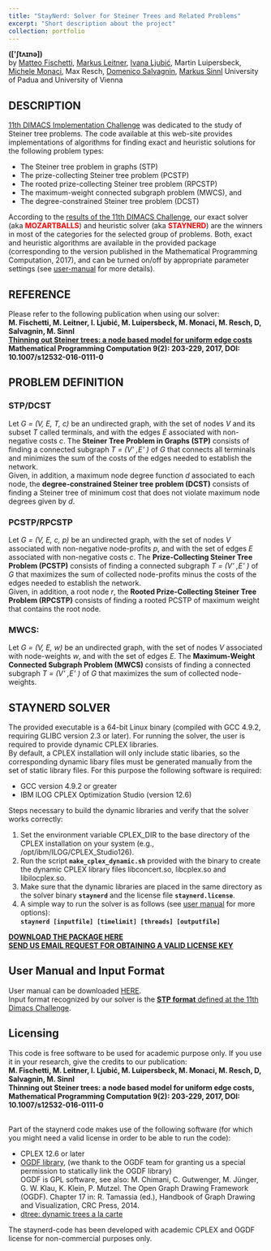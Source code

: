 ```yaml
---
title: "StayNerd: Solver for Steiner Trees and Related Problems"
excerpt: "Short description about the project"
collection: portfolio
---
```


<b> (['&#643;t&#652;&#618;n&#601;])</b>
<br> by <a href="http://www.dei.unipd.it/~fisch/"> Matteo Fischetti</a>, <a href="http://homepage.univie.ac.at/markus.leitner/">Markus Leitner</a>, <a href="http://www.essec.edu/en/staff/faculty/ivana-ljubic"> Ivana Ljubić</a>, Martin Luipersbeck, <a href="http://or.dei.unibo.it/staff/michele-monaci">Michele Monaci</a>, Max Resch, <a href="http://www.dei.unipd.it/~salvagni/">Domenico Salvagnin</a>, <a href="http://homepage.univie.ac.at/markus.sinnl/">Markus Sinnl</a> University of Padua and University of Vienna

## DESCRIPTION

<td> 
	<a href="http://dimacs11.zib.de/">11th DIMACS Implementation Challenge</a> was dedicated to the study of Steiner tree problems. The code available at this web-site provides implementations of algorithms for finding exact and heuristic solutions for the following problem types: 
	<ul>
		<li> The Steiner tree problem in graphs (STP)</li>
		<li> The prize-collecting Steiner tree problem (PCSTP)</li>
		<li> The rooted prize-collecting Steiner tree problem (RPCSTP)</li>
		<li> The maximum-weight connected subgraph problem (MWCS), and</li>
		<li> The degree-constrained Steiner tree problem (DCST)</li>
	</ul>
	According to the <a href="http://dimacs11.zib.de/contest/results/results.html"> results of the 11th DIMACS Challenge</a>, our exact solver (aka <b style="color:red">MOZARTBALLS</b>) and heuristic solver (aka <b style="color:red">STAYNERD</b>) are the winners in most of the categories for the selected group of problems. Both, exact and heuristic algorithms are available in the provided package (corresponding to the version published in the Mathematical Programming Computation, 2017), and can be turned on/off by appropriate parameter settings (see <a href="{{site.url}}/docs/stay-nerd/staynerd_user_manual.pdf">user-manual</a> for more details). 
</td>

## REFERENCE

<td>  
	Please refer to the following publication when using our solver: <br> <b>M. Fischetti, M. Leitner, I. Ljubić, M. Luipersbeck, M. Monaci, M. Resch, D, Salvagnin, M. Sinnl <br> <a href="https://link.springer.com/article/10.1007/s12532-016-0111-0">Thinning out Steiner trees: a node based model for uniform edge costs</a> <br> Mathematical Programming Computation 9(2): 203-229, 2017, DOI: 10.1007/s12532-016-0111-0</b>
</td>

## PROBLEM DEFINITION

### STP/DCST

<td> 
	Let <em>G = (V, E, T, c) </em> be an undirected graph, with the set of nodes <em>V</em> and its subset <em>T</em> called terminals, and with the edges <em>E</em> associated with non-negative costs <em>c</em>. The <b>  Steiner Tree Problem in Graphs (STP)</b> consists of finding a connected subgraph <em>T = (V' ,E' )</em> of <em>G</em> that  connects all terminals and minimizes the sum of the costs of the edges needed to establish the network. <br> Given, in addition, a maximum node degree function <em>d</em> associated to each node, the <b> degree-constrained Steiner tree problem (DCST)</b> consists of finding a Steiner tree of minimum cost that does not violate maximum node degrees given by <em>d</em>. 
</td>

### PCSTP/RPCSTP

<td> 
	Let <em>G = (V, E, c, p) </em> be an undirected graph, with the set of nodes <em>V</em> associated with non-negative node-profits <em>p</em>, and with the set of edges <em>E</em> associated with non-negative costs <em>c</em>. The <b>  Prize-Collecting Steiner Tree Problem (PCSTP)</b> consists of finding a connected subgraph <em>T = (V' ,E' )</em> of <em>G</em> that maximizes the sum of collected node-profits minus the costs of the edges needed to establish the network. <br> Given, in addition, a root node <em>r</em>, the <b>Rooted Prize-Collecting Steiner Tree Problem (RPCSTP)</b> consists of finding a rooted PCSTP of maximum weight that contains the root node. 
</td>

### MWCS:

<td> 
	Let <em>G = (V, E, w) </em> be an undirected graph, with the set of nodes <em>V</em> associated with node-weights <em>w</em>, and with the set of edges <em>E</em>. The <b>  Maximum-Weight Connected Subgraph Problem (MWCS) </b> consists of finding a connected subgraph <em>T = (V' ,E' )</em> of <em>G</em> that maximizes the sum of collected node-weights. <br>
</td>

## STAYNERD SOLVER

<td> 
The provided executable is a 64-bit Linux binary (compiled with GCC 4.9.2, requiring GLIBC version 2.3 or later). For running the solver, the user is required to provide dynamic CPLEX libraries. <br> By default, a CPLEX installation will only include static libaries, so the corresponding dynamic libary files must be generated manually from the set of static library files.  For this purpose the following software is required:
	<ul>
		<li> GCC version 4.9.2 or greater</li>
		<li> IBM ILOG CPLEX Optimization Studio (version 12.6)</li>
	</ul>
Steps necessary to build the dynamic libraries and verify that the solver works correctly:
	<ol>
		<li> Set the environment variable  CPLEX_DIR to the base directory of the CPLEX installation on your system (e.g., /opt/ibm/ILOG/CPLEX_Studio126).</li>
		<li> Run the script <CODE><b>make_cplex_dynamic.sh</b></CODE> provided with the binary to create the dynamic CPLEX library files libconcert.so, libcplex.so and libilocplex.so.</li>
		<li> Make sure that the dynamic libraries are placed in the same directory as the solver binary <CODE><b>staynerd</b></CODE> and the license file <CODE><b>staynerd.license</b></CODE>.</li>
		<li> A simple way to run the solver is as follows (see <a href="{{site.url}}/docs/stay-nerd/staynerd_user_manual.pdf">user manual</a> for more options): <br><CODE><b>staynerd [inputfile] [timelimit] [threads] [outputfile]</b></CODE></li>
	</ol>

<b> <a href="{{site.url}}/docs/stay-nerd/staynerd.zip"> DOWNLOAD THE PACKAGE HERE </a></b> <br>
<b> <a href="mailto:ivana.ljubic@essec.edu?subject=[STAYNERD]%20Licence%20Key%20Request&amp;cc=martin.luipersbeck@univie.ac.at,markus.sinnl@univie.ac.at">SEND US EMAIL REQUEST FOR OBTAINING A VALID LICENSE KEY </a></b>

</td>

## User Manual and Input Format

<td>
	User manual can be downloaded <a href="{{site.url}}/docs/stay-nerd/staynerd_user_manual.pdf">HERE</a>. <br> Input format recognized by our solver is the <a href="http://dimacs11.zib.de/downloads.html"><b> STP format</b> defined at the 11th Dimacs Challenge</a>.
</td>

## Licensing

<td>
This code is free software to be used for academic purpose only. If you use it in your research, give the credits to our publication: <br>
<b>M. Fischetti, M. Leitner, I. Ljubić, M. Luipersbeck, M. Monaci, M. Resch, D, Salvagnin, M. Sinnl <br> Thinning out Steiner trees: a node based model for uniform edge costs,<br> Mathematical Programming Computation 9(2): 203-229, 2017, DOI: 10.1007/s12532-016-0111-0 </b><br><br>

Part of the staynerd code makes use of the following software (for which you might need a valid license in order to be able to run the code):

<ul>
	<li> CPLEX 12.6 or later</li>
	<li> <a href="http://www.ogdf.net/doku.php">OGDF library</a>, (we thank to the OGDF team for granting us a special permission to statically link the OGDF library)  <br>
	OGDF is GPL software, see also: M. Chimani, C. Gutwenger, M. J&uuml;nger, G. W. Klau, K. Klein, P. Mutzel. The Open Graph Drawing Framework (OGDF). Chapter 17 in: R. Tamassia (ed.), Handbook of Graph Drawing and Visualization, CRC Press, 2014.</li>
	<li> <a href="http://www.davideisenstat.com/dtree/"> dtree: dynamic trees a la carte </a></li>
</ul>
The staynerd-code has been developed with academic CPLEX and OGDF license for non-commercial purposes only.

